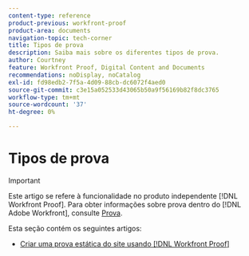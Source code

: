 ```yaml
---
content-type: reference
product-previous: workfront-proof
product-area: documents
navigation-topic: tech-corner
title: Tipos de prova
description: Saiba mais sobre os diferentes tipos de prova.
author: Courtney
feature: Workfront Proof, Digital Content and Documents
recommendations: noDisplay, noCatalog
exl-id: fd98edb2-7f5a-4d09-88cb-dc6072f4aed0
source-git-commit: c3e15a052533d43065b50a9f56169b82f8dc3765
workflow-type: tm+mt
source-wordcount: '37'
ht-degree: 0%

---
```


# Tipos de prova

>[!IMPORTANT]
>
>Este artigo se refere à funcionalidade no produto independente [!DNL Workfront Proof]. Para obter informações sobre prova dentro do [!DNL Adobe Workfront], consulte [Prova](../../../review-and-approve-work/proofing/proofing.md).

Esta seção contém os seguintes artigos:

* [Criar uma prova estática do site usando [!DNL Workfront Proof]](../../../workfront-proof/wp-tech-corner/proof-types/create-status-web-proof.md)

